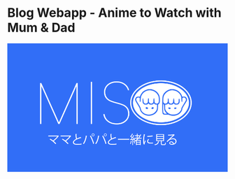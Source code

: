 # Blog Webapp - Anime to Watch with Mum & Dad
![My Image](https://github.com/NgandalaLopes/P2Group3/blob/main/img/logo1.png)

